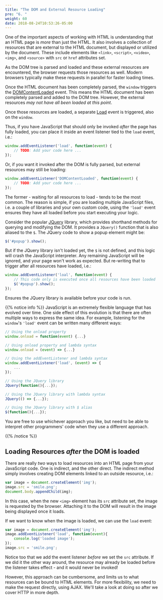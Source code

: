 ```yaml
---
title: "The DOM and External Resource Loading"
pre: "6. "
weight: 60
date: 2018-08-24T10:53:26-05:00
---
```

One of the important aspects of working with HTML is understanding that an HTML page is _more_ than just the HTML.  It also involves a collection of resources that are external to the HTML document, but displayed or utilized by the document.  These include elements like `<link>`, `<script>`, `<video>`, `<img>`, and `<source>` with `src` or `href` attributes set.

As the DOM tree is parsed and loaded and these external resources are encountered, the browser requests those resources as well.  Modern browsers typically make these requests in parallel for faster loading times.  

Once the HTML document has been completely parsed, the `window` triggers the [DOMContentLoaded](https://developer.mozilla.org/en-US/docs/Web/API/Window/DOMContentLoaded_event) event.  This means the HTML document has been completely parsed and added to the DOM tree.  However, the external resources _may not have all been loaded at this point_.

Once those resources are loaded, a separate [Load](https://developer.mozilla.org/en-US/docs/Web/API/Window/load_event) event is triggered, also on the `window`.

Thus, if you have JavaScript that should only be invoked _after_ the page has fully loaded, you can place it inside an event listener tied to the `load` event, i.e.:

```javascript
window.addEventListener('load', function(event) {
    // TODO: Add your code here ...
});
```

Or, if you want it invoked after the DOM is fully parsed, but external resources may still be loading:

```javascript
window.addEventListener('DOMContentLoaded', function(event) {
    // TODO: Add your code here ...
});
```

The former - waiting for all resources to load - tends to be the most common. The reason is simple, if you are loading multiple JavaScript files, i.e. a couple of libraries and your own custom code, using the `'load'` event ensures they have all loaded before you start executing your logic.  

Consider the popular [JQuery](https://jquery.com/) library, which provides shorthand methods for querying and modifying the DOM.  It provides a `JQuery()` function that is also aliased to the `$`.  The JQuery code to show a popup element might be:

```javascript
$('#popup').show();
```

But if the JQuery library isn't loaded yet, the `$` is not defined, and this logic will crash the JavaScript interpreter.  Any remaining JavaScript will be ignored, and your page won't work as expected.  But re-writing that to trigger after all resources have loaded, i.e.:

```javascript 
window.addEventListener('loal', function(event) {
    // This code only is executed once all resources have been loaded
    $('#popup').show();
});
```

Ensures the JQuery library is available before your code is run.

{{% notice info %}}
JavaScript is an extremely flexible language that has evolved over time.  One side effect of this evolution is that there are often multiple ways to express the same idea.  For example, listening for the `window`'s `'load'` event can be written many different ways:

```javascript
// Using the onload property
window.onload = function(event) {...}

// Using onload property and lambda syntax 
window.onload = (event) => {...}

// Using the addEventListener and lambda syntax
window.addEventListener('load', (event) => {
    ...
});

// Using the JQuery library 
JQuery(function(){...});

// Using the JQuery library with lambda syntax 
JQuery(() => {...});

// Using the JQuery library with $ alias
$(function(){...});
```

You are free to use whichever approach you like, but need to be able to interpret other programmers' code when they use a different approach.

{{% /notice %}}

## Loading Resources _after_ the DOM is loaded

There are really _two_ ways to load resources into an HTML page from your JavaScript code.  One is indirect, and the other direct.  The indirect method simply involves creating DOM elements linked to an outside resource, i.e.:

```js
var image = document.createElement('img');
image.src = 'smile.png';
document.body.appendChild(img);
```

In this case, when the new `<img>` element has its `src` attribute set, the image is requested by the browser.  Attaching it to the DOM will result in the image being displayed once it loads.

If we want to know when the image is loaded, we can use the `load` event:

```js
var image = document.createElement('img');
image.addEventListener('load', function(event){
    console.log('loaded image');
});
image.src = 'smile.png';
```

Notice too that we add the event listener _before_ we set the `src` attribute.  If we did it the other way around, the resource may already be loaded before the listener takes effect - and it would never be invoked!

However, this approach can be cumbersome, and limits us to what resources can be bound to HTML elements.  For more flexibility, we need to make the request directly, using AJAX. We'll take a look at doing so after we cover HTTP in more depth.